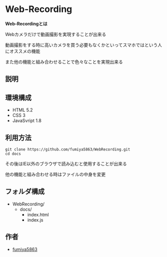 # Web-Recording
**Web-Recordingとは**

Webカメラだけで動画撮影を実現することが出来る

動画撮影をする時に高いカメラを買う必要もなくかといってスマホではという人にオススメの機能

また他の機能と組み合わせることで色々なことを実現出来る

## 説明

## 環境構成

* HTML 5.2
* CSS 3
* JavaSvript 1.8

## 利用方法

```
git clone https://github.com/fumiya5863/WebRecording.git
cd docs
```
その後はIE以外のブラウザで読み込むと使用することが出来る

他の機能と組み合わせる時はファイルの中身を変更

## フォルダ構成
- WebRecording/
    - docs/
        - index.html
        - index.js

## 作者

* [fumiya5863](https://github.com/fumiya5863)
